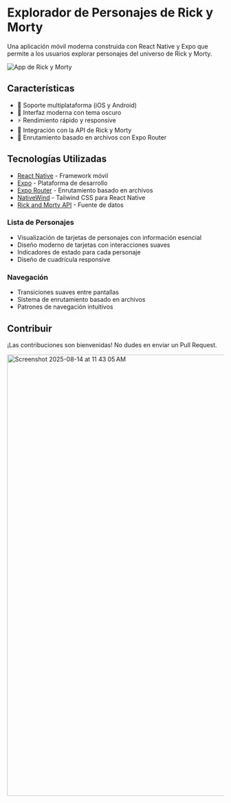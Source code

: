 # Explorador de Personajes de Rick y Morty

Una aplicación móvil moderna construida con React Native y Expo que permite a los usuarios explorar personajes del universo de Rick y Morty.

![App de Rick y Morty](https://rickandmortyapi.com/api/character/avatar/1.jpeg)

## Características

- 📱 Soporte multiplataforma (iOS y Android)
- 🎨 Interfaz moderna con tema oscuro
- ⚡️ Rendimiento rápido y responsive
- 🔄 Integración con la API de Rick y Morty
- 📍 Enrutamiento basado en archivos con Expo Router

## Tecnologías Utilizadas

- [React Native](https://reactnative.dev/) - Framework móvil
- [Expo](https://expo.dev/) - Plataforma de desarrollo
- [Expo Router](https://docs.expo.dev/routing/introduction/) - Enrutamiento basado en archivos
- [NativeWind](https://www.nativewind.dev/) - Tailwind CSS para React Native
- [Rick and Morty API](https://rickandmortyapi.com/) - Fuente de datos

### Lista de Personajes

- Visualización de tarjetas de personajes con información esencial
- Diseño moderno de tarjetas con interacciones suaves
- Indicadores de estado para cada personaje
- Diseño de cuadrícula responsive

### Navegación

- Transiciones suaves entre pantallas
- Sistema de enrutamiento basado en archivos
- Patrones de navegación intuitivos

## Contribuir

¡Las contribuciones son bienvenidas! No dudes en enviar un Pull Request.

<img width="578" height="1027" alt="Screenshot 2025-08-14 at 11 43 05 AM" src="https://github.com/user-attachments/assets/b79817a3-05b5-4cbb-abfc-3ab626bed718" />


